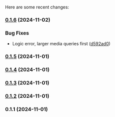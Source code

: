 Here are some recent changes:
### [0.1.6](https://github.com/stevenwcarter/img-optimizer-eds/compare/v0.1.5...v0.1.6) (2024-11-02)


### Bug Fixes

* Logic error, larger media queries first ([d592ad0](https://github.com/stevenwcarter/img-optimizer-eds/commits/d592ad0f96e067da0c718caacf9b5a3859c8faf4))

### [0.1.5](https://github.com/stevenwcarter/img-optimizer-eds/compare/v0.1.4...v0.1.5) (2024-11-01)

### [0.1.4](https://github.com/stevenwcarter/img-optimizer-eds/compare/v0.1.3...v0.1.4) (2024-11-01)

### [0.1.3](https://github.com/stevenwcarter/img-optimizer-eds/compare/v0.1.2...v0.1.3) (2024-11-01)

### [0.1.2](https://github.com/stevenwcarter/img-optimizer-eds/compare/v0.1.1...v0.1.2) (2024-11-01)

### 0.1.1 (2024-11-01)
